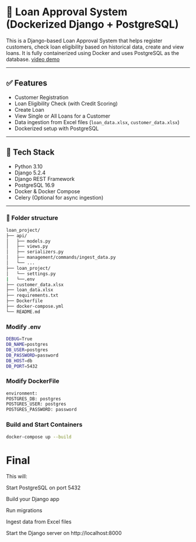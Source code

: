 # 🏦 Loan Approval System (Dockerized Django + PostgreSQL)

This is a Django-based Loan Approval System that helps register customers, check loan eligibility based on historical data, create and view loans. It is fully containerized using Docker and uses PostgreSQL as the database.
[video demo](https://drive.google.com/file/d/1ZgqTTLtB80qZcNcdBj-4NIvbakctFXTd/view?usp=sharing)

---

## ✅ Features

- Customer Registration
- Loan Eligibility Check (with Credit Scoring)
- Create Loan
- View Single or All Loans for a Customer
- Data ingestion from Excel files (`loan_data.xlsx`, `customer_data.xlsx`)
- Dockerized setup with PostgreSQL

---

## 🧱 Tech Stack

- Python 3.10
- Django 5.2.4
- Django REST Framework
- PostgreSQL 16.9
- Docker & Docker Compose
- Celery (Optional for async ingestion)

---

### 🔧 Folder structure

```bash
loan_project/
├── api/
│   ├── models.py
│   ├── views.py
│   ├── serializers.py
│   ├── management/commands/ingest_data.py
│   └── ...
├── loan_project/
│   └── settings.py
|   └──.env
├── customer_data.xlsx
├── loan_data.xlsx
├── requirements.txt
├── Dockerfile
├── docker-compose.yml
└── README.md
```
### Modify .env 
```bash
DEBUG=True
DB_NAME=postgres
DB_USER=postgres
DB_PASSWORD=password
DB_HOST=db
DB_PORT=5432
```
### Modify DockerFile
```bash
environment:
POSTGRES_DB: postgres
POSTGRES_USER: postgres
POSTGRES_PASSWORD: password
```
### Build and Start Containers

```bash
docker-compose up --build
```

# Final
This will:

Start PostgreSQL on port 5432

Build your Django app

Run migrations

Ingest data from Excel files

Start the Django server on http://localhost:8000
